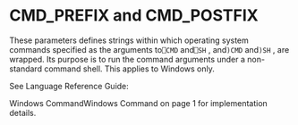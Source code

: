 # CMD_PREFIX and CMD_POSTFIX

These parameters defines strings within which operating system commands specified as the arguments to`⎕CMD` and`⎕SH` , and`)CMD` and`)SH` , are wrapped. Its purpose is to run the command arguments under a non-standard command shell. This applies to Windows only.

See 
Language Reference Guide: 

Windows CommandWindows Command on page 1 for implementation details.
